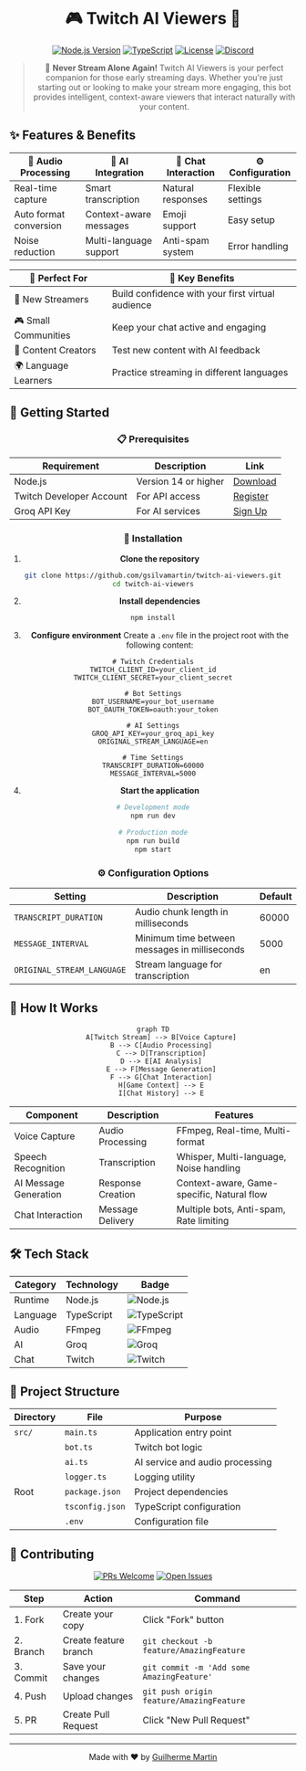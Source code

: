 <div align="center">

# 🎮 Twitch AI Viewers 🤖

[![Node.js Version](https://img.shields.io/badge/node-%3E%3D14.0.0-brightgreen)](https://nodejs.org/)
[![TypeScript](https://img.shields.io/badge/TypeScript-4.9.5-blue)](https://www.typescriptlang.org/)
[![License](https://img.shields.io/badge/license-ISC-blue.svg)](LICENSE)
[![Discord](https://img.shields.io/badge/Discord-Join%20our%20community-7289DA)](https://discord.gg/p6X5R3p9)

> 🎥 **Never Stream Alone Again!** Twitch AI Viewers is your perfect companion for those early streaming days. Whether you're just starting out or looking to make your stream more engaging, this bot provides intelligent, context-aware viewers that interact naturally with your content.

</div>

## ✨ Features & Benefits

<div align="center">

| 🎤 Audio Processing | 🤖 AI Integration | 💬 Chat Interaction | ⚙️ Configuration |
|-------------------|------------------|-------------------|-----------------|
| Real-time capture | Smart transcription | Natural responses | Flexible settings |
| Auto format conversion | Context-aware messages | Emoji support | Easy setup |
| Noise reduction | Multi-language support | Anti-spam system | Error handling |

</div>

<div align="center">

| 🎯 Perfect For | 🌟 Key Benefits |
|----------------|-----------------|
| 👶 New Streamers | Build confidence with your first virtual audience |
| 🎮 Small Communities | Keep your chat active and engaging |
| 🎥 Content Creators | Test new content with AI feedback |
| 🌍 Language Learners | Practice streaming in different languages |

</div>

## 🚀 Getting Started

<div align="center">

### 📋 Prerequisites

| Requirement | Description | Link |
|------------|-------------|------|
| Node.js | Version 14 or higher | [Download](https://nodejs.org/) |
| Twitch Developer Account | For API access | [Register](https://dev.twitch.tv/console) |
| Groq API Key | For AI services | [Sign Up](https://groq.com/) |

### 🔧 Installation

1. **Clone the repository**
```bash
git clone https://github.com/gsilvamartin/twitch-ai-viewers.git
cd twitch-ai-viewers
```

2. **Install dependencies**
```bash
npm install
```

3. **Configure environment**
Create a `.env` file in the project root with the following content:

```env
# Twitch Credentials
TWITCH_CLIENT_ID=your_client_id
TWITCH_CLIENT_SECRET=your_client_secret

# Bot Settings
BOT_USERNAME=your_bot_username
BOT_OAUTH_TOKEN=oauth:your_token

# AI Settings
GROQ_API_KEY=your_groq_api_key
ORIGINAL_STREAM_LANGUAGE=en

# Time Settings
TRANSCRIPT_DURATION=60000
MESSAGE_INTERVAL=5000
```

4. **Start the application**
```bash
# Development mode
npm run dev

# Production mode
npm run build
npm start
```

### ⚙️ Configuration Options

| Setting | Description | Default |
|---------|-------------|---------|
| `TRANSCRIPT_DURATION` | Audio chunk length in milliseconds | 60000 |
| `MESSAGE_INTERVAL` | Minimum time between messages in milliseconds | 5000 |
| `ORIGINAL_STREAM_LANGUAGE` | Stream language for transcription | en |

</div>

## 🤖 How It Works

<div align="center">

```mermaid
graph TD
    A[Twitch Stream] --> B[Voice Capture]
    B --> C[Audio Processing]
    C --> D[Transcription]
    D --> E[AI Analysis]
    E --> F[Message Generation]
    F --> G[Chat Interaction]
    H[Game Context] --> E
    I[Chat History] --> E
```

</div>

<div align="center">

| Component | Description | Features |
|-----------|-------------|----------|
| Voice Capture | Audio Processing | FFmpeg, Real-time, Multi-format |
| Speech Recognition | Transcription | Whisper, Multi-language, Noise handling |
| AI Message Generation | Response Creation | Context-aware, Game-specific, Natural flow |
| Chat Interaction | Message Delivery | Multiple bots, Anti-spam, Rate limiting |

</div>

## 🛠️ Tech Stack

<div align="center">

| Category | Technology | Badge |
|----------|------------|-------|
| Runtime | Node.js | ![Node.js](https://img.shields.io/badge/Node.js-339933?style=for-the-badge&logo=nodedotjs&logoColor=white) |
| Language | TypeScript | ![TypeScript](https://img.shields.io/badge/TypeScript-007ACC?style=for-the-badge&logo=typescript&logoColor=white) |
| Audio | FFmpeg | ![FFmpeg](https://img.shields.io/badge/FFmpeg-007808?style=for-the-badge&logo=ffmpeg&logoColor=white) |
| AI | Groq | ![Groq](https://img.shields.io/badge/Groq-00A67E?style=for-the-badge&logo=groq&logoColor=white) |
| Chat | Twitch | ![Twitch](https://img.shields.io/badge/Twitch-9146FF?style=for-the-badge&logo=twitch&logoColor=white) |

</div>

## 📝 Project Structure

<div align="center">

| Directory | File | Purpose |
|-----------|------|---------|
| `src/` | `main.ts` | Application entry point |
| | `bot.ts` | Twitch bot logic |
| | `ai.ts` | AI service and audio processing |
| | `logger.ts` | Logging utility |
| Root | `package.json` | Project dependencies |
| | `tsconfig.json` | TypeScript configuration |
| | `.env` | Configuration file |

</div>

## 🤝 Contributing

<div align="center">

[![PRs Welcome](https://img.shields.io/badge/PRs-welcome-brightgreen.svg?style=for-the-badge)](CONTRIBUTING.md)
[![Open Issues](https://img.shields.io/github/issues/gsilvamartin/twitch-ai-viewers?style=for-the-badge)](https://github.com/gsilvamartin/twitch-ai-viewers/issues)

</div>

<div align="center">

| Step | Action | Command |
|------|--------|---------|
| 1. Fork | Create your copy | Click "Fork" button |
| 2. Branch | Create feature branch | ```git checkout -b feature/AmazingFeature``` |
| 3. Commit | Save your changes | ```git commit -m 'Add some AmazingFeature'``` |
| 4. Push | Upload changes | ```git push origin feature/AmazingFeature``` |
| 5. PR | Create Pull Request | Click "New Pull Request" |

</div>

---

<div align="center">

Made with ❤️ by [Guilherme Martin](https://github.com/gsilvamartin)

</div>
